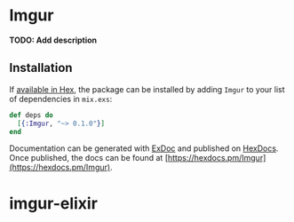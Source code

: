 # Imgur

**TODO: Add description**

## Installation

If [available in Hex](https://hex.pm/docs/publish), the package can be installed
by adding `Imgur` to your list of dependencies in `mix.exs`:

```elixir
def deps do
  [{:Imgur, "~> 0.1.0"}]
end
```

Documentation can be generated with [ExDoc](https://github.com/elixir-lang/ex_doc)
and published on [HexDocs](https://hexdocs.pm). Once published, the docs can
be found at [https://hexdocs.pm/Imgur](https://hexdocs.pm/Imgur).

# imgur-elixir
